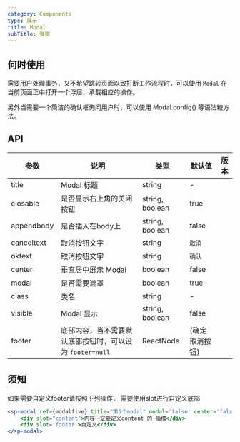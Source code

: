 ```yaml
---
category: Components
type: 展示
title: Modal
subTitle: 弹窗
---
```

## 何时使用

需要用户处理事务，又不希望跳转页面以致打断工作流程时，可以使用 `Modal` 在当前页面正中打开一个浮层，承载相应的操作。

另外当需要一个简洁的确认框询问用户时，可以使用 Modal.config() 等语法糖方法。
## API
| 参数 | 说明 | 类型 | 默认值 | 版本 |
| --- | --- | --- | --- | --- |
| title | Modal 标题 | string | - |  |
| closable | 是否显示右上角的关闭按钮 | string, boolean | true |  |
| appendbody | 是否插入在body上 | string, boolean | false |  |
| canceltext | 取消按钮文字 | string | `取消` |  |
| oktext | 取消按钮文字 | string | `确认` |  |
| center | 垂直居中展示 Modal | boolean | false |  |
| modal | 是否需要遮罩 | boolean | true |  |
| class | 类名 | string | - |  |
| visible | Modal 显示 | string, boolean | false |  |
| footer | 底部内容，当不需要默认底部按钮时，可以设为 `footer=null` | ReactNode | (确定取消按钮) |  |
## 须知
如果需要自定义footer请按照下列操作， 需要使用slot进行自定义底部
```jsx
<sp-modal ref={modalfive} title="第5个modal" modal='false' center='false' visible={visible5} >
    <div slot="content">内容一定要定义content 的 插槽</div>
    <div slot='footer'>自定义</div>
</sp-modal>
```